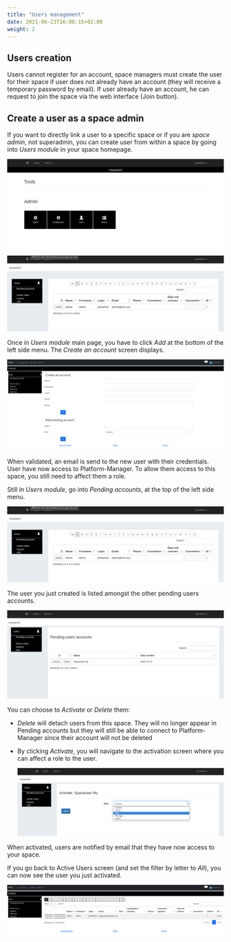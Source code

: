 ```yaml
---
title: "Users management"
date: 2021-06-23T16:08:15+02:00
weight: 2
---
```


## Users creation

Users cannot register for an account, space managers must create the user for
their space if user does not already have an account
(they will receive a temporary password by email).
If user already have an account, he can request to join the space via the web
interface (Join button).

## Create a user as a space admin

If you want to directly link a user to a specific space or if you are *space admin*, not superadmin, you can create user from within a space by going into *Users module* in your space homepage.

![admin space homepage](/install_12.png)

![user creation](/create_user_5.png)

Once in *Users module* main page, you have to click *Add* at the bottom of the left side menu.
The *Create an account* screen displays.

![user creation](/create_user_6.png)

When validated, an email is send to the new user with their credentials. User have now access to Platform-Manager.
To allow them access to this space, you still need to affect them a role.

Still in *Users module*, go into *Pending accounts*, at the top of the left side menu.

![user creation](/create_user_5.png)

The user you just created is listed amongst the other pending users accounts.

![user creation](/create_user_7.png)

You can choose to *Activate* or *Delete* them:

* *Delete* will detach users from this space. They will no longer appear in Pending accounts but they will still be able to connect to Platform-Manager since their account will not be deleted
* By clicking *Activate*, you will navigate to the activation screen where you can affect a role to the user.

    ![user creation](/create_user_8.png)

When activated, users are notified by email that they have now access to your space.

If you go back to Active Users screen (and set the filter by letter to *All*), you can now see the user you just activated.

![user creation](/create_user_9.png)